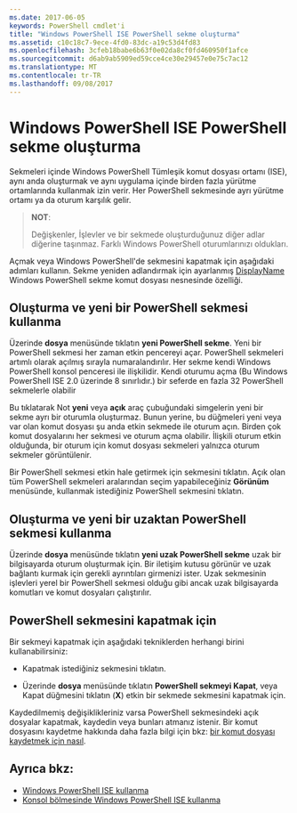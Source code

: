 ```yaml
---
ms.date: 2017-06-05
keywords: PowerShell cmdlet'i
title: "Windows PowerShell ISE PowerShell sekme oluşturma"
ms.assetid: c10c18c7-9ece-4fd0-83dc-a19c53d4fd83
ms.openlocfilehash: 3cfeb18babe6b63f0e02da8cf0fd460950f1afce
ms.sourcegitcommit: d6ab9ab5909ed59cce4ce30e29457e0e75c7ac12
ms.translationtype: MT
ms.contentlocale: tr-TR
ms.lasthandoff: 09/08/2017
---
```

# <a name="how-to-create-a-powershell-tab-in-windows-powershell-ise"></a>Windows PowerShell ISE PowerShell sekme oluşturma
Sekmeleri içinde Windows PowerShell Tümleşik komut dosyası ortamı (ISE), aynı anda oluşturmak ve aynı uygulama içinde birden fazla yürütme ortamlarında kullanmak izin verir.
Her PowerShell sekmesinde ayrı yürütme ortamı ya da oturum karşılık gelir.

> **NOT**:
>
> Değişkenler, İşlevler ve bir sekmede oluşturduğunuz diğer adlar diğerine taşınmaz. Farklı Windows PowerShell oturumlarınızı oldukları.

Açmak veya Windows PowerShell'de sekmesini kapatmak için aşağıdaki adımları kullanın.
Sekme yeniden adlandırmak için ayarlanmış [DisplayName](The-PowerShellTab-Object.md#displayname) Windows PowerShell sekme komut dosyası nesnesinde özelliği.

## <a name="to-create-and-use-a-new-powershell-tab"></a>Oluşturma ve yeni bir PowerShell sekmesi kullanma

Üzerinde **dosya** menüsünde tıklatın **yeni PowerShell sekme**. Yeni bir PowerShell sekmesi her zaman etkin pencereyi açar.
PowerShell sekmeleri artımlı olarak açılmış sırayla numaralandırılır.
Her sekme kendi Windows PowerShell konsol penceresi ile ilişkilidir.
Kendi oturumu açma (Bu Windows PowerShell ISE 2.0 üzerinde 8 sınırlıdır.) bir seferde en fazla 32 PowerShell sekmelerle olabilir

Bu tıklatarak Not **yeni** veya **açık** araç çubuğundaki simgelerin yeni bir sekme ayrı bir oturumla oluşturmaz.
Bunun yerine, bu düğmeleri yeni veya var olan komut dosyası şu anda etkin sekmede ile oturum açın.
Birden çok komut dosyalarını her sekmesi ve oturum açma olabilir.
İlişkili oturum etkin olduğunda, bir oturum için komut dosyası sekmeleri yalnızca oturum sekmeler görüntülenir.

Bir PowerShell sekmesi etkin hale getirmek için sekmesini tıklatın. Açık olan tüm PowerShell sekmeleri aralarından seçim yapabileceğiniz **Görünüm** menüsünde, kullanmak istediğiniz PowerShell sekmesini tıklatın.

## <a name="to-create-and-use-a-new-remote-powershell-tab"></a>Oluşturma ve yeni bir uzaktan PowerShell sekmesi kullanma

Üzerinde **dosya** menüsünde tıklatın **yeni uzak PowerShell sekme** uzak bir bilgisayarda oturum oluşturmak için.
Bir iletişim kutusu görünür ve uzak bağlantı kurmak için gerekli ayrıntıları girmenizi ister.
Uzak sekmesinin işlevleri yerel bir PowerShell sekmesi olduğu gibi ancak uzak bilgisayarda komutları ve komut dosyaları çalıştırılır.

## <a name="to-close-a-powershell-tab"></a>PowerShell sekmesini kapatmak için

Bir sekmeyi kapatmak için aşağıdaki tekniklerden herhangi birini kullanabilirsiniz:

- Kapatmak istediğiniz sekmesini tıklatın.

- Üzerinde **dosya** menüsünde tıklatın **PowerShell sekmeyi Kapat**, veya Kapat düğmesini tıklatın (**X**) etkin bir sekmede sekmesini kapatmak için.

Kaydedilmemiş değişiklikleriniz varsa PowerShell sekmesindeki açık dosyalar kapatmak, kaydedin veya bunları atmanız istenir.
Bir komut dosyasını kaydetme hakkında daha fazla bilgi için bkz: [bir komut dosyası kaydetmek için nasıl](How-to-Write-and-Run-Scripts-in-the-Windows-PowerShell-ISE.md#how-to-save-a-script).

## <a name="see-also"></a>Ayrıca bkz:

- [Windows PowerShell ISE kullanma](Using-the-Windows-PowerShell-ISE.md)
- [Konsol bölmesinde Windows PowerShell ISE kullanma](How-to-Use-the-Console-Pane-in-the-Windows-PowerShell-ISE.md)

